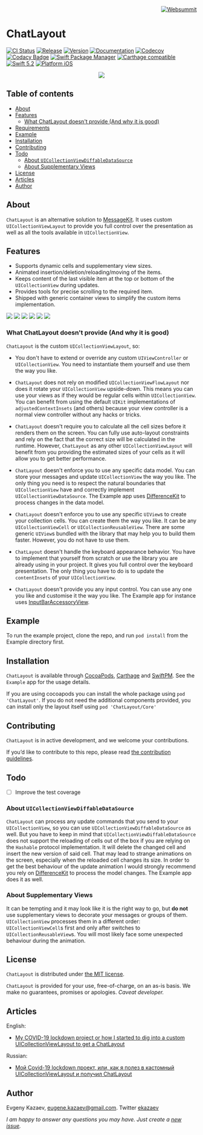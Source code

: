 <p align="right">
<a href="https://websummit.com"><img src="https://habrastorage.org/webt/jh/an/e-/jhane-_nukqskoq49iqidftm0-4.png" alt="Websummit"/></a>
</p>

# ChatLayout

[![CI Status](https://travis-ci.org/ekazaev/ChatLayout.svg?branch=master&style=flat)](https://travis-ci.org/github/ekazaev/ChatLayout)
[![Release](https://img.shields.io/github/release/ekazaev/ChatLayout.svg?style=flat&color=darkcyan)](https://github.com/ekazaev/ChatLayout/releases)
[![Version](https://img.shields.io/cocoapods/v/ChatLayout.svg?style=flat)](https://cocoapods.org/pods/ChatLayout)
[![Documentation](https://ekazaev.github.io/ChatLayout/badge.svg)](https://ekazaev.github.io/ChatLayout/)
[![Codecov](https://codecov.io/gh/ekazaev/ChatLayout/branch/master/graph/badge.svg)](https://codecov.io/gh/ekazaev/ChatLayout)
[![Codacy Badge](https://app.codacy.com/project/badge/Grade/b97c279a50984376ab2649f5a7d09e69)](https://www.codacy.com/gh/ekazaev/ChatLayout/dashboard?utm_source=github.com&amp;utm_medium=referral&amp;utm_content=ekazaev/ChatLayout&amp;utm_campaign=Badge_Grade)
[![Swift Package Manager](https://img.shields.io/badge/SwiftPM-compatible-brightgreen.svg?style=flat)](https://github.com/apple/swift-package-manager)
[![Carthage compatible](https://img.shields.io/badge/Carthage-compatible-4BA51D.svg?style=flat)](https://github.com/Carthage/Carthage)
[![Swift 5.2](https://img.shields.io/badge/language-Swift5.2-orange.svg?style=flat)](https://developer.apple.com/swift)
[![Platform iOS](https://img.shields.io/badge/platform-iOS%2012%20—%20iOS%2014-yellow.svg)](https://www.apple.com/ios)

<p align="center">
<img src="https://habrastorage.org/webt/ji/ba/dj/jibadjc0hul-fzfwxm2w0ywdutg.png" />
</p>

## Table of contents

- [About](#about)
- [Features](#features)
    - [What ChatLayout doesn't provide (And why it is good)](#what-chatlayout-doesnt-provide-and-why-it-is-good)
- [Requirements](#requirements)
- [Example](#example)
- [Installation](#installation)
- [Contributing](#contributing)
- [Todo](#todo)
    - [About `UICollectionViewDiffableDataSource`](#about-uicollectionviewdiffabledatasource)
    - [About Supplementary Views](#about-supplementary-views)
- [License](#license)
- [Articles](#articles)
- [Author](#author)

## About

`ChatLayout` is an alternative solution to [MessageKit](https://github.com/MessageKit/MessageKit). It uses custom 
`UICollectionViewLayout` to provide you full control over the presentation as well as all the tools available in 
`UICollectionView`.

## Features

- Supports dynamic cells and supplementary view sizes.
- Animated insertion/deletion/reloading/moving of the items.
- Keeps content of the last visible item at the top or bottom of the `UICollectionView` during updates.
- Provides tools for precise scrolling to the required item.
- Shipped with generic container views to simplify the custom items implementation.  

![](https://habrastorage.org/webt/jt/gq/sl/jtgqsluujffi4-jnxeikbwtyyu0.gif)
![](https://habrastorage.org/webt/b7/cu/3s/b7cu3su6uk4hw1kqg3_ky3uklu4.gif)
![](https://habrastorage.org/webt/sv/ul/cq/svulcqg5ompgyhp-pjxy1tyiie4.gif)
![](https://habrastorage.org/webt/bq/kw/xg/bqkwxgggxnxlqyzau36utlwcyui.gif)
![](https://habrastorage.org/webt/hn/ez/gq/hnezgqezp8vxg8vy8z7_ozetra0.gif)
![](https://habrastorage.org/webt/gn/ny/qe/gnnyqepf46r4zdhyb4oug8vywvc.gif)

### What ChatLayout doesn't provide (And why it is good)

`ChatLayout` is the custom `UICollectionViewLayout`, so:

- You don't have to extend or override any custom `UIViewController` or `UICollectionView`. You need to instantiate them 
yourself and use them the way you like. 

- `ChatLayout` does not rely on modified `UICollectionViewFlowLayout` nor does it rotate your `UICollectionView` upside-down. 
This means you can use your views as if they would be regular cells within `UICollectionView`. You can benefit from using the 
default `UIKit` implementations of `adjustedContextInsets` (and others) because your view controller is a normal view 
controller without any hacks or tricks.

- `ChatLayout` doesn't require you to calculate all the cell sizes before it renders them on the screen. You can fully use
auto-layout constraints and rely on the fact that the correct size will be calculated in the runtime. However, `ChatLayout` 
as any other `UICollectionViewLayout` will benefit from you providing the estimated sizes of your cells as it will allow you 
to get better performance. 

- `ChatLayout` doesn't enforce you to use any specific data model. You can store your messages and update `UICollectionView`
the way you like. The only thing you need is to respect the natural boundaries that `UICollectionView` have and correctly
implement `UICollectionViewDataSource`. The Example app uses [DifferenceKit](https://github.com/ra1028/DifferenceKit) to 
process changes in the data model.

- `ChatLayout` doesn't enforce you to use any specific `UIView`s to create your collection cells. You can create them the way 
you like. It can be any `UICollectionViewCell` or `UICollectionReusableView`. There are some generic `UIView`s bundled with
the library that may help you to build them faster. However, you do not have to use them. 

- `ChatLayout` doesn't handle the keyboard appearance behavior. You have to implement
that yourself from scratch or use the library you are already using in your project. It gives you full control over the 
keyboard presentation. The only thing you have to do is to update the `contentInsets` of your `UICollectionView`.

- `ChatLayout` doesn't provide you any input control. You can use any one you like and customise it the way you like. 
The Example app for instance uses [InputBarAccessoryView](https://github.com/nathantannar4/InputBarAccessoryView).

## Example

To run the example project, clone the repo, and run `pod install` from the Example directory first.

## Installation

`ChatLayout` is available through [CocoaPods](https://cocoapods.org), [Carthage](https://github.com/Carthage/Carthage) 
and [SwiftPM](https://github.com/apple/swift-package-manager). See the `Example` app for the usage details.

If you are using cocoapods you can install the whole package using `pod 'ChatLayout'`. If you do not need the additional
components provided, you can install only the layout itself using `pod 'ChatLayout/Core'`

## Contributing

`ChatLayout` is in active development, and we welcome your contributions.

If you’d like to contribute to this repo, please
read [the contribution guidelines](https://github.com/ekazaev/route-composer/blob/master/CONTRIBUTING.md).

## Todo

- [ ] Improve the test coverage

### About `UICollectionViewDiffableDataSource`

`ChatLayout` can process any update commands that you send to your `UICollectionView`, so you can use 
`UICollectionViewDiffableDataSource` as well. But you have to keep in mind that `UICollectionViewDiffableDataSource` 
does not support the reloading of cells out of the box if you are relying on the `Hashable` protocol implementation.
It will delete the changed cell and insert the new version of said cell. That may lead to strange animations on 
the screen, especially when the reloaded cell changes its size. In order to get the best behaviour of the update animation 
I would strongly recommend you rely on [DifferenceKit](https://github.com/ra1028/DifferenceKit) to process the model changes.
The Example app does it as well.

### About Supplementary Views

It can be tempting and it may look like it is the right way to go, but **do not** use supplementary views to decorate your
messages or groups of them. `UICollectionView` processes them in a different order: `UICollectionViewCell`s first and 
only after switches to `UICollectionReusableView`s. You will most likely face some unexpected behaviour during the animation.

## License

`ChatLayout` is distributed under [the MIT license](https://github.com/ekazaev/ChatLayout/blob/master/LICENSE).

`ChatLayout` is provided for your use, free-of-charge, on an as-is basis. We make no guarantees, promises or
apologies. *Caveat developer.*

## Articles

English:
- [My COVID-19 lockdown project or how I started to dig into a custom UICollectionViewLayout to get a ChatLayout](https://eugenenekhoroshiy.medium.com/my-covid-19-lockdown-project-or-how-i-started-to-dig-into-a-custom-uicollectionviewlayout-to-get-a-d053e1ad3aa0)

Russian:
  - [Мой Covid-19 lockdown проект, или, как я полез в кастомный UICollectionViewLayout и получил ChatLayout](https://habr.com/ru/post/523492/)

## Author
  
Evgeny Kazaev, eugene.kazaev@gmail.com. Twitter [ekazaev](https://twitter.com/EKazaev)

*I am happy to answer any questions you may have. Just create a [new issue](https://github.com/ekazaev/ChatLayout/issues/new).*

